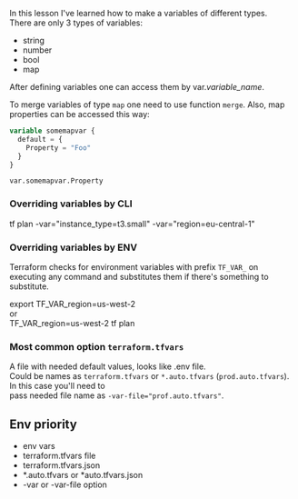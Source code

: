 In this lesson I've learned how to make a variables of different types.<br>
There are only 3 types of variables:
- string
- number
- bool
- map

After defining variables one can access them by var._variable_name_.<br>

To merge variables of type `map` one need to use function `merge`. Also, map properties can be accessed this way:<br>
```terraform
variable somemapvar {
  default = {
    Property = "Foo"
  }
}
```

`var.somemapvar.Property`

### Overriding variables by CLI

tf plan -var="instance_type=t3.small" -var="region=eu-central-1"

### Overriding variables by ENV

Terraform checks for environment variables with prefix `TF_VAR_` on executing any command and substitutes them if there's something to substitute.<br>

export TF_VAR_region=us-west-2<br>
or<br>
TF_VAR_region=us-west-2 tf plan<br>


### Most common option `terraform.tfvars`

A file with needed default values, looks like .env file.<br>
Could be names as `terraform.tfvars` or `*.auto.tfvars` (`prod.auto.tfvars`). In this case you'll need to<br>
pass needed file name as `-var-file="prof.auto.tfvars"`.


## Env priority

- env vars
- terraform.tfvars file
- terraform.tfvars.json
- *.auto.tfvars or *auto.tfvars.json
- -var or -var-file option
